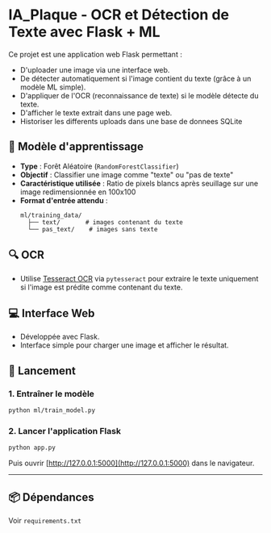 
# IA_Plaque - OCR et Détection de Texte avec Flask + ML

Ce projet est une application web Flask permettant :
- D'uploader une image via une interface web.
- De détecter automatiquement si l'image contient du texte (grâce à un modèle ML simple).
- D'appliquer de l'OCR (reconnaissance de texte) si le modèle détecte du texte.
- D'afficher le texte extrait dans une page web.
- Historiser les differents uploads dans une base de donnees SQLite

## 🧠 Modèle d'apprentissage
- **Type** : Forêt Aléatoire (`RandomForestClassifier`)
- **Objectif** : Classifier une image comme "texte" ou "pas de texte"
- **Caractéristique utilisée** : Ratio de pixels blancs après seuillage sur une image redimensionnée en 100x100
- **Format d'entrée attendu** : 
  ```
  ml/training_data/
    ├── text/       # images contenant du texte
    └── pas_text/    # images sans texte
  ```

## 🔍 OCR
- Utilise [Tesseract OCR](https://github.com/tesseract-ocr/tesseract) via `pytesseract` pour extraire le texte uniquement si l'image est prédite comme contenant du texte.

## 💻 Interface Web
- Développée avec Flask.
- Interface simple pour charger une image et afficher le résultat.

## 🚀 Lancement

### 1. Entraîner le modèle
```bash
python ml/train_model.py
```

### 2. Lancer l'application Flask
```bash
python app.py
```

Puis ouvrir [http://127.0.0.1:5000](http://127.0.0.1:5000) dans le navigateur.

---

## 📦 Dépendances

Voir `requirements.txt`
